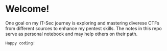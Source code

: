 # Welcome!

One goal on my IT-Sec journey is exploring and mastering diverese CTFs from different sources to enhance my pentest skills. 
The notes in this repo serve as personal notebook and may help others on their path.

`Happy coding!`
